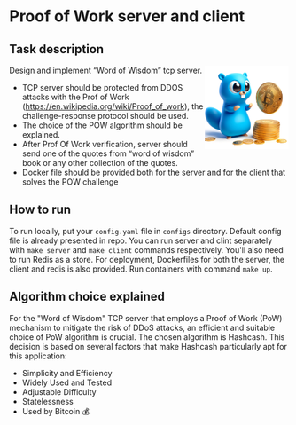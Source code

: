 # Proof of Work server and client

## Task description
<img align="right" width="30%" src="./assets/image.png">

Design and implement “Word of Wisdom” tcp server.
<ul>
  <li>TCP server should be protected from DDOS attacks with the Prof of Work (<a href="https://en.wikipedia.org/wiki/Proof_of_work">https://en.wikipedia.org/wiki/Proof_of_work</a>), the challenge-response protocol should be used.</li>
  <li>The choice of the POW algorithm should be explained.</li>
  <li>After Prof Of Work verification, server should send one of the quotes from “word of wisdom” book or any other collection of the quotes.</li>
  <li>Docker file should be provided both for the server and for the client that solves the POW challenge</li>
</ul>

## How to run
To run locally, put your `config.yaml` file in `configs` directory. Default config file is already presented in repo. You can run server and clint separately with `make server` and `make client` commands respectively. You'll also need to run Redis as a store.
For deployment, Dockerfiles for both the server, the client and redis is also provided. Run containers with command `make up`.

## Algorithm choice explained
For the "Word of Wisdom" TCP server that employs a Proof of Work (PoW) mechanism to mitigate the risk of DDoS attacks, an efficient and suitable choice of PoW algorithm is crucial. The chosen algorithm is Hashcash. This decision is based on several factors that make Hashcash particularly apt for this application:
<ul>
  <li>Simplicity and Efficiency</li>
  <li>Widely Used and Tested</li>
  <li>Adjustable Difficulty</li>
  <li>Statelessness</li>
  <li>Used by Bitcoin 💰</li>
</ul>
</ul>